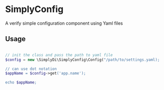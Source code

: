 # SimplyConfig

A verify simple configuration component using Yaml files

## Usage

```php

// init the class and pass the path to yaml file
$config = new \SimplyDi\SimplyConfig\Config("/path/to/settings.yaml);

// can use dot notation
$appName = $config->get('app.name');

echo $appName;

```
